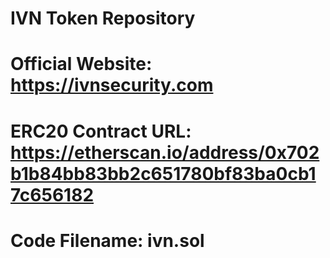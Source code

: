 # IVN Token Repository
# Official Website: https://ivnsecurity.com
# ERC20 Contract URL: https://etherscan.io/address/0x702b1b84bb83bb2c651780bf83ba0cb17c656182
# Code Filename: ivn.sol

